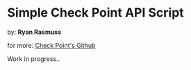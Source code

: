# Simple Check Point API Script

by: **Ryan Rasmuss**

for more: [Check Point's Github](https://github.com/CheckPointSW)

Work in progress.. 
